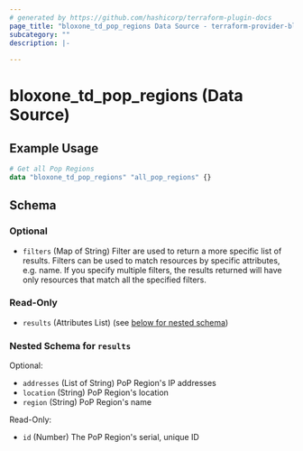 ```yaml
---
# generated by https://github.com/hashicorp/terraform-plugin-docs
page_title: "bloxone_td_pop_regions Data Source - terraform-provider-bloxone"
subcategory: ""
description: |-
  
---
```


# bloxone_td_pop_regions (Data Source)



## Example Usage

```terraform
# Get all Pop Regions
data "bloxone_td_pop_regions" "all_pop_regions" {}
```

<!-- schema generated by tfplugindocs -->
## Schema

### Optional

- `filters` (Map of String) Filter are used to return a more specific list of results. Filters can be used to match resources by specific attributes, e.g. name. If you specify multiple filters, the results returned will have only resources that match all the specified filters.

### Read-Only

- `results` (Attributes List) (see [below for nested schema](#nestedatt--results))

<a id="nestedatt--results"></a>
### Nested Schema for `results`

Optional:

- `addresses` (List of String) PoP Region's IP addresses
- `location` (String) PoP Region's location
- `region` (String) PoP Region's name

Read-Only:

- `id` (Number) The PoP Region's serial, unique ID
